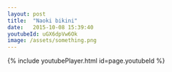 ```yaml
---
layout: post
title:  "Naoki bikini"
date:   2015-10-08 15:39:40
youtubeId: uGX6dpVw6Ok
image: /assets/something.png
---
```


{% include youtubePlayer.html id=page.youtubeId %}
